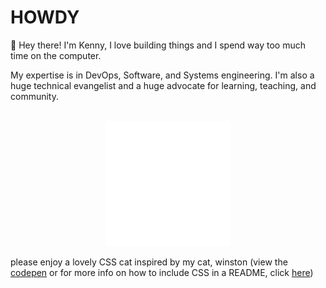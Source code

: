 # HOWDY

👋 Hey there! I'm Kenny, I love building things and I spend way too much time on the computer.

My expertise is in DevOps,
Software, and Systems engineering. I'm also a huge technical evangelist and a
huge advocate for learning, teaching, and community.

<div align="center">
	<br>
	<a href="https://raw.githubusercontent.com/hkennyv/hkennyv/master/README.md">
		<img src="cat.svg" width="200" height="200" alt="css-cat">
	</a>
	<br>
</div>

please enjoy a lovely CSS cat inspired by my cat, winston (view the [codepen](https://codepen.io/hkennyv/pen/wvoOjLa) or for more info on how to include CSS in a README, click [here](https://github.com/sindresorhus/css-in-readme-like-wat/blob/main/explanation.md))
